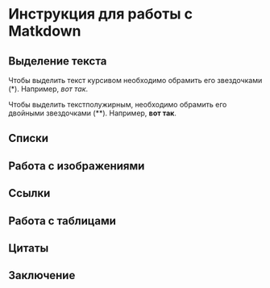 # Инструкция для работы с Matkdown

## Выделение текста

Чтобы выделить текст курсивом необходимо обрамить его звездочками (*).
Например, *вот так*.

Чтобы выделить текстполужирным, необходимо обрамить его двойными звездочками (**).
Например, **вот так**.

## Списки

## Работа с изображениями

## Ссылки

## Работа с таблицами

## Цитаты

## Заключение